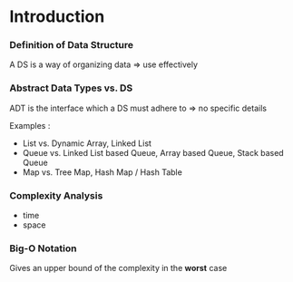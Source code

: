 # Introduction

### Definition of Data Structure
A DS is a way of organizing data => use effectively

### Abstract Data Types vs. DS
ADT is the interface which a DS must adhere to => no specific details

Examples :
- List vs. Dynamic Array, Linked List
- Queue vs. Linked List based Queue, Array based Queue, Stack based Queue
- Map vs. Tree Map, Hash Map / Hash Table

### Complexity Analysis
- time
- space

### Big-O Notation
Gives an upper bound of the complexity in the <b>worst</b> case
